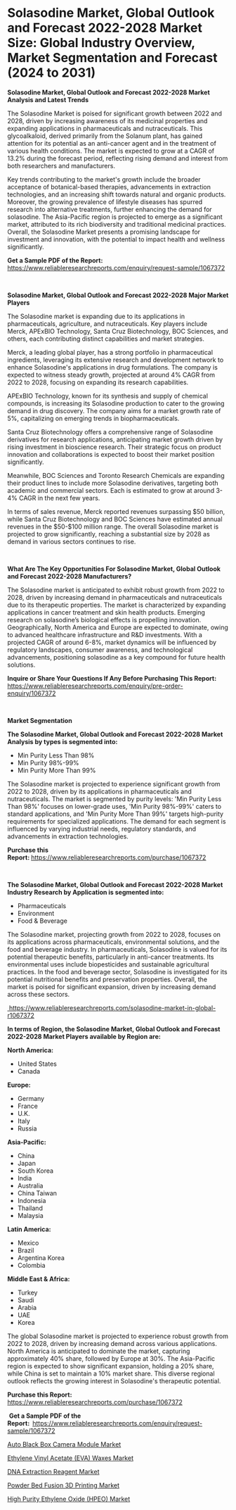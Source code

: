 <p><h1>Solasodine Market, Global Outlook and Forecast 2022-2028 Market Size: Global Industry Overview, Market Segmentation and Forecast (2024 to 2031)</h1></p><p><strong>Solasodine Market, Global Outlook and Forecast 2022-2028 Market Analysis and Latest Trends</strong></p>
<p><p>The Solasodine Market is poised for significant growth between 2022 and 2028, driven by increasing awareness of its medicinal properties and expanding applications in pharmaceuticals and nutraceuticals. This glycoalkaloid, derived primarily from the Solanum plant, has gained attention for its potential as an anti-cancer agent and in the treatment of various health conditions. The market is expected to grow at a CAGR of 13.2% during the forecast period, reflecting rising demand and interest from both researchers and manufacturers.</p><p>Key trends contributing to the market's growth include the broader acceptance of botanical-based therapies, advancements in extraction technologies, and an increasing shift towards natural and organic products. Moreover, the growing prevalence of lifestyle diseases has spurred research into alternative treatments, further enhancing the demand for solasodine. The Asia-Pacific region is projected to emerge as a significant market, attributed to its rich biodiversity and traditional medicinal practices. Overall, the Solasodine Market presents a promising landscape for investment and innovation, with the potential to impact health and wellness significantly.</p></p>
<p><strong>Get a Sample PDF of the Report:&nbsp;</strong> <a href="https://www.reliableresearchreports.com/enquiry/request-sample/1067372">https://www.reliableresearchreports.com/enquiry/request-sample/1067372</a></p>
<p>&nbsp;</p>
<p><strong>Solasodine Market, Global Outlook and Forecast 2022-2028 Major Market Players</strong></p>
<p><p>The Solasodine market is expanding due to its applications in pharmaceuticals, agriculture, and nutraceuticals. Key players include Merck, APExBIO Technology, Santa Cruz Biotechnology, BOC Sciences, and others, each contributing distinct capabilities and market strategies.</p><p>Merck, a leading global player, has a strong portfolio in pharmaceutical ingredients, leveraging its extensive research and development network to enhance Solasodine's applications in drug formulations. The company is expected to witness steady growth, projected at around 4% CAGR from 2022 to 2028, focusing on expanding its research capabilities.</p><p>APExBIO Technology, known for its synthesis and supply of chemical compounds, is increasing its Solasodine production to cater to the growing demand in drug discovery. The company aims for a market growth rate of 5%, capitalizing on emerging trends in biopharmaceuticals.</p><p>Santa Cruz Biotechnology offers a comprehensive range of Solasodine derivatives for research applications, anticipating market growth driven by rising investment in bioscience research. Their strategic focus on product innovation and collaborations is expected to boost their market position significantly.</p><p>Meanwhile, BOC Sciences and Toronto Research Chemicals are expanding their product lines to include more Solasodine derivatives, targeting both academic and commercial sectors. Each is estimated to grow at around 3-4% CAGR in the next few years.</p><p>In terms of sales revenue, Merck reported revenues surpassing $50 billion, while Santa Cruz Biotechnology and BOC Sciences have estimated annual revenues in the $50-$100 million range. The overall Solasodine market is projected to grow significantly, reaching a substantial size by 2028 as demand in various sectors continues to rise.</p></p>
<p>&nbsp;</p>
<p><strong>What Are The Key Opportunities For Solasodine Market, Global Outlook and Forecast 2022-2028 Manufacturers?</strong></p>
<p><p>The Solasodine market is anticipated to exhibit robust growth from 2022 to 2028, driven by increasing demand in pharmaceuticals and nutraceuticals due to its therapeutic properties. The market is characterized by expanding applications in cancer treatment and skin health products. Emerging research on solasodine’s biological effects is propelling innovation. Geographically, North America and Europe are expected to dominate, owing to advanced healthcare infrastructure and R&D investments. With a projected CAGR of around 6-8%, market dynamics will be influenced by regulatory landscapes, consumer awareness, and technological advancements, positioning solasodine as a key compound for future health solutions.</p></p>
<p><strong>Inquire or Share Your Questions If Any Before Purchasing This Report:</strong> <a href="https://www.reliableresearchreports.com/enquiry/pre-order-enquiry/1067372">https://www.reliableresearchreports.com/enquiry/pre-order-enquiry/1067372</a></p>
<p>&nbsp;</p>
<p><strong>Market Segmentation</strong></p>
<p><strong>The Solasodine Market, Global Outlook and Forecast 2022-2028 Market Analysis by types is segmented into:</strong></p>
<p><ul><li>Min Purity Less Than 98%</li><li>Min Purity 98%-99%</li><li>Min Purity More Than 99%</li></ul></p>
<p><p>The Solasodine market is projected to experience significant growth from 2022 to 2028, driven by its applications in pharmaceuticals and nutraceuticals. The market is segmented by purity levels: 'Min Purity Less Than 98%' focuses on lower-grade uses, 'Min Purity 98%-99%' caters to standard applications, and 'Min Purity More Than 99%' targets high-purity requirements for specialized applications. The demand for each segment is influenced by varying industrial needs, regulatory standards, and advancements in extraction technologies.</p></p>
<p><strong>Purchase this Report:&nbsp;</strong><a href="https://www.reliableresearchreports.com/purchase/1067372">https://www.reliableresearchreports.com/purchase/1067372</a></p>
<p>&nbsp;</p>
<p><strong>The Solasodine Market, Global Outlook and Forecast 2022-2028 Market Industry Research by Application is segmented into:</strong></p>
<p><ul><li>Pharmaceuticals</li><li>Environment</li><li>Food & Beverage</li></ul></p>
<p><p>The Solasodine market, projecting growth from 2022 to 2028, focuses on its applications across pharmaceuticals, environmental solutions, and the food and beverage industry. In pharmaceuticals, Solasodine is valued for its potential therapeutic benefits, particularly in anti-cancer treatments. Its environmental uses include biopesticides and sustainable agricultural practices. In the food and beverage sector, Solasodine is investigated for its potential nutritional benefits and preservation properties. Overall, the market is poised for significant expansion, driven by increasing demand across these sectors.</p></p>
<p><a href="https://www.reliableresearchreports.com/solasodine-market-in-global-r1067372">&nbsp;https://www.reliableresearchreports.com/solasodine-market-in-global-r1067372</a></p>
<p><strong>In terms of Region, the Solasodine Market, Global Outlook and Forecast 2022-2028 Market Players available by Region are:</strong></p>
<p>
    <p> <strong> North America: </strong>
        <ul>
            <li>United States</li>
            <li>Canada</li>
        </ul>
        </p> 
    <p> <strong> Europe: </strong>
        <ul>
            <li>Germany</li>
            <li>France</li>
            <li>U.K.</li>
            <li>Italy</li>
            <li>Russia</li>
        </ul>
        </p> 
    <p> <strong> Asia-Pacific: </strong>
        <ul>
            <li>China</li>
            <li>Japan</li>
            <li>South Korea</li>
            <li>India</li>
            <li>Australia</li>
            <li>China Taiwan</li>
            <li>Indonesia</li>
            <li>Thailand</li>
            <li>Malaysia</li>
        </ul>
        </p> 
    <p> <strong> Latin America: </strong>
        <ul>
            <li>Mexico</li>
            <li>Brazil</li>
            <li>Argentina Korea</li>
            <li>Colombia</li>
        </ul>
        </p> 
    <p> <strong> Middle East & Africa: </strong>
        <ul>
            <li>Turkey</li>
            <li>Saudi</li>
            <li>Arabia</li>
            <li>UAE</li>
            <li>Korea</li>
        </ul>
    </p>
    </p>
<p><p>The global Solasodine market is projected to experience robust growth from 2022 to 2028, driven by increasing demand across various applications. North America is anticipated to dominate the market, capturing approximately 40% share, followed by Europe at 30%. The Asia-Pacific region is expected to show significant expansion, holding a 20% share, while China is set to maintain a 10% market share. This diverse regional outlook reflects the growing interest in Solasodine's therapeutic potential.</p></p>
<p><strong>Purchase this Report: </strong><a href="https://www.reliableresearchreports.com/purchase/1067372">https://www.reliableresearchreports.com/purchase/1067372</a></p>
<p>&nbsp;<strong>Get a Sample PDF of the Report:&nbsp;&nbsp;</strong><a href="https://www.reliableresearchreports.com/enquiry/request-sample/1067372">https://www.reliableresearchreports.com/enquiry/request-sample/1067372</a></p>
<p><strong></strong></p>
<p><p><a href="https://issuu.com/reportprime-2/docs/auto-black-box-camera-module-market_0378dfa5f2f2dc">Auto Black Box Camera Module Market</a></p><p><a href="https://medium.com/@nettieboyle28/ethylene-vinyl-acetate-eva-waxes-market-forecasts-market-trends-and-impact-analysis-2024-f542d410f808">Ethylene Vinyl Acetate (EVA) Waxes Market</a></p><p><a href="https://www.linkedin.com/pulse/dna-extraction-reagent-market-investigation-industry-evolution-qwute?trackingId=dUpsv2RfShGGCkIu4PyuAA%3D%3D">DNA Extraction Reagent Market</a></p><p><a href="https://www.linkedin.com/pulse/evaluating-global-powder-bed-fusion-3d-printing-market-trends-njcne?trackingId=9T9PFGEXEJ1yteCgN5koBA%3D%3D">Powder Bed Fusion 3D Printing Market</a></p><p><a href="https://medium.com/@nettieboyle28/high-purity-ethylene-oxide-hpeo-market-size-market-segmentation-market-trends-and-growth-3d9ff22fbdf3">High Purity Ethylene Oxide (HPEO) Market</a></p></p>